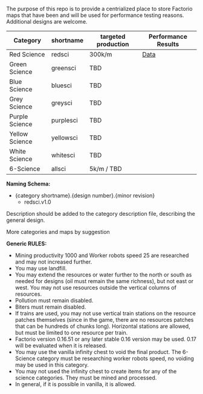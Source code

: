 The purpose of this repo is to provide a centrialized place to store Factorio maps that have been and will be used for performance testing reasons. Additional designs are welcome.


Category | shortname | targeted production | Performance Results
-----|-----|-----|-----
Red Science | redsci | 300k/m | [Data](https://github.com/mulark/factorio-map-archive/blob/master/maps/redsci/redsci%20results.csv)
Green Science | greensci | TBD |
Blue Science | bluesci | TBD |
Grey Science | greysci | TBD |
Purple Science | purplesci | TBD |
Yellow Science | yellowsci | TBD |
White Science | whitesci | TBD |
6-Science | allsci | 5k/m / TBD |

**Naming Schema:**
* {category shortname}.{design number}.{minor revision}
  * redsci.v1.0

Description should be added to the category description file, describing the general design.

More categories and maps by suggestion

**Generic RULES:**
* Mining productivity 1000 and Worker robots speed 25 are researched and may not increased further.
* You may use landfill.
* You may extend the resources or water further to the north or south as needed for designs (oil must remain the same richness), but not east or west. You may not use resources outside the vertical columns of resources.
* Pollution must remain disabled.
* Biters must remain disabled.
* If trains are used, you may not use vertical train stations on the resource patches themselves (since in the game, there are no resources patches that can be hundreds of chunks long). Horizontal stations are allowed, but must be limited to one resource per train.
* Factorio version 0.16.51 or any later stable 0.16 version may be used. 0.17 will be evaluated when it is released. 
* You may use the vanilla infinity chest to void the final product. The 6-Science category must be researching worker robots speed, no voiding may be used in this category.
* You may not used the infinity chest to create items for any of the science categories. They must be mined and processed.
* In general, if it is possible in vanilla, it is allowed.
